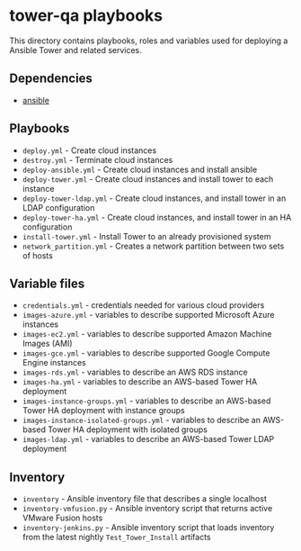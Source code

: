 tower-qa playbooks
=========================

This directory contains playbooks, roles and variables used for deploying a
Ansible Tower and related services.

## Dependencies
 * [ansible](https://github.com/ansible/ansible)

## Playbooks

 * `deploy.yml` - Create cloud instances
 * `destroy.yml` - Terminate cloud instances
 * `deploy-ansible.yml` - Create cloud instances and install ansible
 * `deploy-tower.yml` - Create cloud instances and install tower to each instance
 * `deploy-tower-ldap.yml` - Create cloud instances, and install tower in an LDAP configuration
 * `deploy-tower-ha.yml` - Create cloud instances, and install tower in an HA configuration
 * `install-tower.yml` - Install Tower to an already provisioned system
 * `network_partition.yml` - Creates a network partition between two sets of hosts

## Variable files

 * `credentials.yml` - credentials needed for various cloud providers
 * `images-azure.yml` - variables to describe supported Microsoft Azure instances
 * `images-ec2.yml` - variables to describe supported Amazon Machine Images (AMI)
 * `images-gce.yml` - variables to describe supported Google Compute Engine instances
 * `images-rds.yml` - variables to describe an AWS RDS instance
 * `images-ha.yml` - variables to describe an AWS-based Tower HA deployment
 * `images-instance-groups.yml` - variables to describe an AWS-based Tower HA deployment with instance groups
 * `images-instance-isolated-groups.yml` - variables to describe an AWS-based Tower HA deployment with isolated groups
 * `images-ldap.yml` - variables to describe an AWS-based Tower LDAP deployment

## Inventory

 * `inventory` - Ansible inventory file that describes a single localhost
 * `inventory-vmfusion.py` - Ansible inventory script that returns active VMware Fusion hosts
 * `inventory-jenkins.py` - Ansible inventory script that loads inventory from the latest nightly `Test_Tower_Install` artifacts

